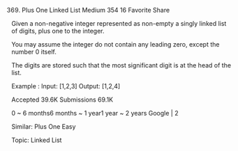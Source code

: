 369. Plus One Linked List
Medium 354 16 Favorite Share

Given a non-negative integer represented as non-empty a singly linked list of digits, plus one to the integer.

You may assume the integer do not contain any leading zero, except the number 0 itself.

The digits are stored such that the most significant digit is at the head of the list.

Example :
Input: [1,2,3]
Output: [1,2,4]

Accepted 39.6K
Submissions 69.1K

0 ~ 6 months6 months ~ 1 year1 year ~ 2 years
Google | 2

Similar:
Plus One Easy

Topic: Linked List
